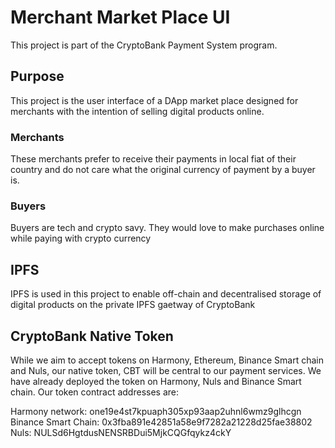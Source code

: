 # Merchant Market Place UI
This project is part of the CryptoBank Payment System program.

## Purpose
This project is the user interface of a DApp market place designed for merchants with the intention of selling digital products online.

### Merchants
These merchants prefer to receive their payments in local fiat of their country and do not care what the original currency of payment by a buyer is.

### Buyers
Buyers are tech and crypto savy.  They would love to make purchases online while paying with crypto currency

## IPFS

IPFS is used in this project to enable off-chain and decentralised storage of digital products on the private IPFS gaetway of CryptoBank

## CryptoBank Native Token

While we aim to accept tokens on Harmony, Ethereum, Binance Smart chain and Nuls, our native token, CBT will be central to our payment services.  We have already deployed the token on Harmony, Nuls and Binance Smart chain. Our token contract addresses are:

Harmony network:      one19e4st7kpuaph305xp93aap2uhnl6wmz9glhcgn
Binance Smart Chain:  0x3fba891e42851a58e9f7282a21228d25fae38802
Nuls:                 NULSd6HgtdusNENSRBDui5MjkCQGfqykz4ckY

